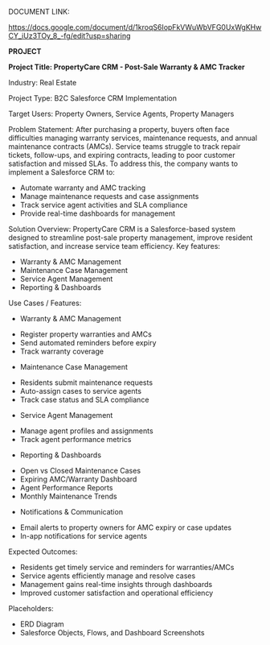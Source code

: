 DOCUMENT LINK:

https://docs.google.com/document/d/1kroqS6IopFkVWuWbVFG0UxWgKHwCY_iUz3TOy_8_-fg/edit?usp=sharing

**PROJECT**

**Project Title: PropertyCare CRM - Post-Sale Warranty & AMC Tracker**

Industry: Real Estate

Project Type: B2C Salesforce CRM Implementation

Target Users: Property Owners, Service Agents, Property Managers

Problem Statement:
After purchasing a property, buyers often face difficulties managing warranty services, maintenance
requests, and annual maintenance contracts (AMCs). Service teams struggle to track repair tickets,
follow-ups, and expiring contracts, leading to poor customer satisfaction and missed SLAs.
To address this, the company wants to implement a Salesforce CRM to:
- Automate warranty and AMC tracking
- Manage maintenance requests and case assignments
- Track service agent activities and SLA compliance
- Provide real-time dashboards for management

Solution Overview:
PropertyCare CRM is a Salesforce-based system designed to streamline post-sale property
management, improve resident satisfaction, and increase service team efficiency.
Key features:
- Warranty & AMC Management
- Maintenance Case Management
- Service Agent Management
- Reporting & Dashboards

Use Cases / Features:
- Warranty & AMC Management
 * Register property warranties and AMCs
 * Send automated reminders before expiry
 * Track warranty coverage

- Maintenance Case Management
 * Residents submit maintenance requests
 * Auto-assign cases to service agents
 * Track case status and SLA compliance

- Service Agent Management
 * Manage agent profiles and assignments
 * Track agent performance metrics

- Reporting & Dashboards
 * Open vs Closed Maintenance Cases
 * Expiring AMC/Warranty Dashboard
 * Agent Performance Reports
 * Monthly Maintenance Trends

- Notifications & Communication
 * Email alerts to property owners for AMC expiry or case updates
 * In-app notifications for service agents

Expected Outcomes:
- Residents get timely service and reminders for warranties/AMCs
- Service agents efficiently manage and resolve cases
- Management gains real-time insights through dashboards
- Improved customer satisfaction and operational efficiency

Placeholders:
- ERD Diagram
- Salesforce Objects, Flows, and Dashboard Screenshots
